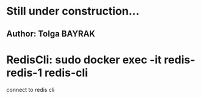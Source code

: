 # Still under construction...

## Author: Tolga BAYRAK

# RedisCli: sudo docker exec -it redis-redis-1 redis-cli
connect to redis cli